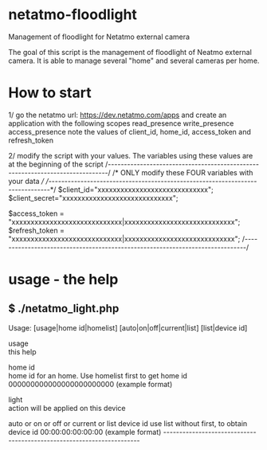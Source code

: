 # netatmo-floodlight
Management of floodlight for Netatmo external camera

The goal of this script is the management of floodlight of Neatmo external camera.
It is able to manage several "home" and several cameras per home.

# How to start 
1/ go the netatmo url: https://dev.netatmo.com/apps
   and create an application
   with the following scopes    read_presence write_presence access_presence
   note the values of  client_id,  home_id, access_token and refresh_token

2/ modify the script with your values. The variables using these values are at the beginning of the script
/*------------------------------------------------------------------------------*/
/* ONLY modify these FOUR variables with your data                              */
/*------------------------------------------------------------------------------*/
$client_id="xxxxxxxxxxxxxxxxxxxxxxxxxxxxx";
$client_secret="xxxxxxxxxxxxxxxxxxxxxxxxxxxxx";

$access_token = "xxxxxxxxxxxxxxxxxxxxxxxxxxxxx|xxxxxxxxxxxxxxxxxxxxxxxxxxxxx";
$refresh_token = "xxxxxxxxxxxxxxxxxxxxxxxxxxxxx|xxxxxxxxxxxxxxxxxxxxxxxxxxxxx";
/*------------------------------------------------------------------------------*/



# usage - the help
$ ./netatmo_light.php 
 ---------------------------------------------------------------------- 
 Usage: [usage|home id|homelist] <light> [auto|on|off|current|list] [list|device id] 
                                                                        
 usage                                                                  
          this help                                                     
                                                                        
 home id                                                                
          home id for an home. Use homelist first to get home id        
          000000000000000000000000 (example format)                     
                                                                        
 light                                                                  
          action will be applied on this device                         
                                                                        
 <light action>                                                         
          auto or on or off or current or list                                                                                                                                              
device id                                                              
          use list without <device id> first, to obtain device id       
          00:00:00:00:00:00 (example format)                            
 ---------------------------------------------------------------------- 
 
